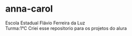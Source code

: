 # anna-carol
Escola Estadual Flávio Ferreira da Luz     
Turma:1°C
Criei esse repositorio para os projetos do alura 

